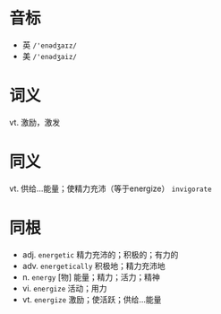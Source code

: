 # 音标

- 英 `/'enədʒaɪz/`
- 美 `/'enədʒaiz/`

# 词义

vt. 激励，激发


# 同义

vt. 供给…能量；使精力充沛（等于energize）
`invigorate`

# 同根

- adj. `energetic` 精力充沛的；积极的；有力的
- adv. `energetically` 积极地；精力充沛地
- n. `energy` [物] 能量；精力；活力；精神
- vi. `energize` 活动；用力
- vt. `energize` 激励；使活跃；供给…能量

